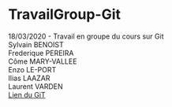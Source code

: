 # TravailGroup-Git
18/03/2020 - Travail en groupe du cours sur Git
<br> 
Sylvain BENOIST <br>
Frederique PEREIRA <br>
Côme MARY-VALLEE <br>
Enzo LE-PORT <br>
Ilias LAAZAR <br>
Laurent VARDEN <br>
<a href="#">Lien du GiT</a>